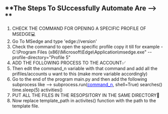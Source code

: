 ## **The Steps To SUccessfully Automate Are --> **

1. CHECK THE COMMAND FOR OPENING A SPECIFIC PROFILE OF MSEDGE💻
  1. Go To MSedge and type 'edge://version' 
  2. Check the command to open the specific profile copy it till for example - C:\Program Files (x86)\Microsoft\Edge\Application\msedge.exe" --profile-directory="Profile 5"
2. ADD THE FOLLOWING PROCESS TO THE ACCOUNT✅
  1. Then edit the command_n variable with that command and add all the prifiles/accounts u want to this (make more variable accordingly)
  2. Go to the end of the program main.py and then add the following subprocess like --> subprocess.run(<span style="color:blue"><u>command_n</u></span>, shell=True)
                                                                                          searches()
                                                                                          time.sleep(5)
                                                                                          activities()
3. PUT ALL THE FILES IN THE RESOPSITORY IN THE SAME DIRECTORY📂
  1. Now replace template_path in activites() function with the path to the template file.
